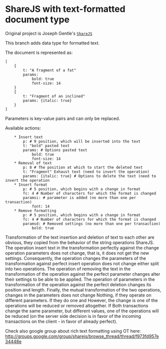 ShareJS with text-formatted document type
=======

Original project is Joseph Gentle's [`ShareJS`](https://github.com/josephg/ShareJS)

This branch adds data type for formatted text.

The document is represented as:
```
[
    {
        t: "A fragment of a fat"
        params:
            bold: true
            font-size: 14
    }
    {
        t: "Fragment of an inclined"
        params: {italic: true}
    }
]
```
Parameters is key-value pairs and can only be replaced.

Available actions:
```
    * Insert text
        p: # 9 position, which will be inserted into the text
        t: "bold" pasted text
        params: # Options pasted text
            bold: true
            font-size: 14
    * Removal of text
        p: 8 # The position at which to start the deleted text
        t: "Fragment" Exhaust text (need to invert the operation)
        params: {italic: true} # Options to delete the text (need to invert the operation
    * Insert format
        p: # 5 position, which begins with a change in format
        fc: 4 # Number of characters for which the format is changed
        paramsi: # parameter is added (no more than one per transaction)
            font: 14
    * Remove formatting
        p: # 5 position, which begins with a change in format
        fc: 4 # Number of characters for which the format is changed
        paramsd: # Removed settings (no more than one per transaction)
            bold: true
```
Transformation of the text insertion and deletion of text to each other are obvious, they
copied from the behavior of the string operations ShareJS.
The operation insert text in the transformation perfectly against the change operation
parameters does not change, that is, it does not get the new settings.
Consequently, the operation changes the parameters of the transformation against
perfect insert operation does not change either split into two operations.
The operation of removing the text in the transformation of the operation against the perfect
parameter changes alter their settings to be able to be
applied.
The operation of parameters in the transformation of the operation against the perfect
deletion changes its position and length.
Finally, the mutual transformation of the two operations, changes in the parameters does not change
Nothing, if they operate on different parameters. If they do one and
However, the change is one of the operations will be reduced or removed altogether. If
Both transactions change the same parameter, but different values, one of the
operations will be reduced (on the server side decision is in favor of the
incoming transactions on the client - in favor of already perfect).

Check also google group about rich text formatting using OT here: http://groups.google.com/group/sharejs/browse_thread/thread/f973fd957e34448e